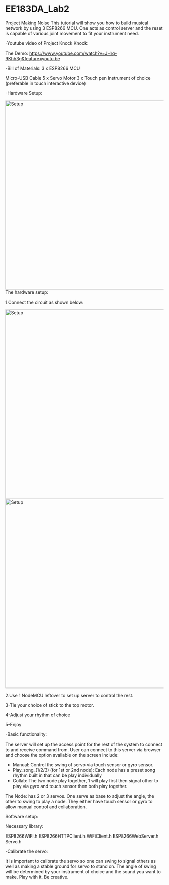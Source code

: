 # EE183DA_Lab2
Project Making Noise
This tutorial will show you how to build musical network by using 3 ESP8266 MCU. One acts as control server and the reset is capable of various joint movement to fit your instrument need. 

-Youtube video of Project Knock Knock:

The Demo:
https://www.youtube.com/watch?v=JHrq-9Khh3g&feature=youtu.be

-Bill of Materials:
3 x ESP8266 MCU

Micro-USB Cable
5 x Servo Motor
3 x Touch pen
Instrument of choice (preferable in touch interactive device)

-Hardware Setup:

<img width="600" alt="Setup" src="https://lh3.googleusercontent.com/VWxzDHX61RsxMMQo7rjCCxD3M2E2jWBcPZGfkZnL5RRZiFjHCAllXDE7YDfRXlberTCdNVw5wrwiYfdAH3R5oH7PL7wSzXjFQ0bjni3H8MNJhrTZhB8i8AttNwDhi5rcJwVqh4KXOlp4NwezA11J2VGTCGaPO7dMJR460b7px_tMnsgwlkuzgPN9CMOtyV4N86hQNIJYwFKUVPP78mOUCUu6yo4B2miesTur7S8DS6MZG-T0K8SSI5mHMy1ztEqmiF3K0ChPUBixU0DnBabXI8xsNyYiYM5uvNB0gBabzvnAQLEiUZ1fkuVr9JdWfVzS4ELTqHCpElxbI4E0ios7iUbXx-Jwzwho-QMeF4vOOTcoLIo4yxyZ8eBTG52N50y9QIGWR4BLPqf_MyKqIL5RE0CV-vTi8tCqehdzLxLI0cyAo8lYMQUNYw5XkxNRlLdlKIcP8ZnE1Ev7PWjl86cW48O3Hm5fxifj0ZSJFglJemfShRLMb7IspPq9wNbOIQN8I8gi00y8C9rT1_30ZgrTnFaUNY_xpjSznOeOv5XmFX5ac8jqLn1O-nKXzwMTrYvnnRG1JG_A1MMxBFBwAZ2DueKzhrt9a9kmijd7iiQ=w818-h613-no">
The hardware setup:

1.Connect the circuit as shown below:

<img width="600" alt="Setup" src="https://lh3.googleusercontent.com/-uCAZEA5vQ59Z-hD63tJTWVXlmaSRrIarXvT2uzTDYNNcx3bSNK1o-zVMM8d5p6ASJFFnf_FrJOER7OufjQce2yYRjm1oToCQIbZ0u5TQKRG0Ddgbz63J6XIWTRNS_3GMHq-ohs8j-qQGN1f6_rS7ckUdtYJhQt5zPBAv0Nwb8QOOneI7-Fy2vNczNHPL6qj9L3Ek1aFKZUxYw99RD9z7idhycrmv426uQuTojxrbVtqoikWOg8wt73nzh_n9tFOx-Fy9kDnQiobdFxhPuZKUaRL3-bQhb2TTBloZIegQHmUZIQ3ChYAhTc6wn9WMRfWUOAdRIsKJzPLj9iH485e3pxnlpgn6ihTAb-xX7lgWLuKdHi3y5T3ZgpLtg3_Xi9QHiCt1kFKIoerj3KcLo5xrrrLk3y3KPRDbKI6hgxVcANsq7f_RANOmiuiab9ZLYnuWuQ6C2QU_1DuYbc7cjHzmxkI4O6vix3rMEAxKf9MqsCGvyIG3jfXfWQ0-OhwjoVUx1-cgg6sad-4uM1fxsrnathpEGxZHidXH4wKVWdCOZAdVyGQwDoF7wlpWHfCjqkQjY1N-vemaDQjFG2-65V9O-977dQA3ylUteYHiPM=w764-h613-no">

<img width="600" alt="Setup" src="https://lh3.googleusercontent.com/lX4_B_6JTE-mT2EvF4m3k1C-uUqpqYIQC_EAoOnju0jNGAcQOZ78VkU2IYbJqOUTpjEPMIa9srWEYJZ60aaC1rf3y8-8A5n02mx9Vp-j3UyE6wbkeLsG2zlpllqtu5tvFQ1JFePRcYA3GdI1CqW8rFdFbor4ut0YlxDYhxi7JJ_U8_7wZ6dOnQyoOS85aPOTr8CMdHZVBGVWzel3U118mP9qwSybtEgiPr3DRNXe1Ks5ovVJ3bB-ED3fo30it6mDIWiY0uOseNcuEoGPWu0hSvCzoojLCSgKfU2I0v9jPvk-m_HJMHUQF3HjIoPHuP91MeHHFrdRxKeYIASAX1-4LWYn1tAPp1ZdOzmTbao5dkJ8ZdHPh9mROw1z1UAD1W_-kY5K5Qo2pVWfcrY0acRzuWKMa7NtAYQ8bHf9QtkPdC6hCGL8bKS7wNahR0q-FOvgtBvZz_R5fEDZOnqU8YoxclYpPjVKNJKQVZcbg5BFYCc4zurXbuETwZChPeeGb-x45GiWkj4delYAiMNmH47pNOgspu_RypjfzdCM4fbRDe6VQ9m1wJ0VKfb9tbBv1dnsEQokDAog0-hyVXFu8qOEnAtiHAxkGap4kbt1JTI=w1366-h486-no">

2.Use 1 NodeMCU leftover to set up server to control the rest.

3-Tie your choice of stick to the top motor.

4-Adjust your rhythm of choice

5-Enjoy

-Basic functionality:

The server will set up the access point for the rest of the system to connect to and receive command from. User can connect to this server via browser and choose the option available on the screen include:

- Manual: Control the swing of servo via touch sensor or gyro sensor.
- Play_song_(1/2/3) (for 1st or 2nd node): Each node has a preset song rhythm built in that can be play individually
- Collab: The two node play together, 1 will play first then signal other to play via gyro and touch sensor then both play together.
		
The Node: has 2 or 3 servos. One serve as base to adjust the angle, the other to swing to play a node. They either have touch sensor or gyro to allow manual control and collaboration.
	
Software setup:

Necessary library:

ESP8266WiFi.h
ESP8266HTTPClient.h
WiFiClient.h
ESP8266WebServer.h
Servo.h

-Calibrate the servo:

It is important to calibrate the servo so one can swing to signal others as well as making a stable ground for servo to stand on. The angle of swing will be determined by your instrument of choice and the sound you want to make. Play with it. Be creative. 
	


